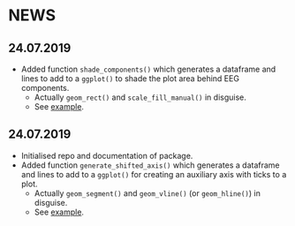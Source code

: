 # NEWS

## 24.07.2019
- Added function `shade_components()` which generates a dataframe and lines to add to a `ggplot()` to shade the plot area behind EEG components.
  - Actually `geom_rect()` and `scale_fill_manual()` in disguise.
  - See [example](https://github.com/einGlasRotwein/ForBioPsy/tree/master/inst/Examples/shaded_component.R).

## 24.07.2019
- Initialised repo and documentation of package.
- Added function `generate_shifted_axis()` which generates a dataframe and lines to add to a `ggplot()` for creating an auxiliary axis with ticks to a plot.
  - Actually `geom_segment()` and `geom_vline()` (or `geom_hline()`) in disguise.
  - See [example](https://github.com/einGlasRotwein/ForBioPsy/tree/master/inst/Examples/shifted_axis.R).
